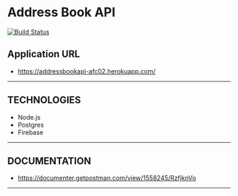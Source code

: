 # Address Book API

[![Build Status](https://travis-ci.com/evgenyfedorov2/AddressBookAPI.svg?branch=master)](https://travis-ci.com/evgenyfedorov2/AddressBookAPI)

## Application URL

- https://addressbookapi-afc02.herokuapp.com/

--------------------------

## TECHNOLOGIES

- Node.js
- Postgres
- Firebase

--------------------------

## DOCUMENTATION

- https://documenter.getpostman.com/view/1558245/RzfjknVo

--------------------------